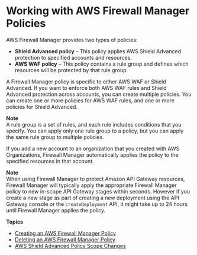 # Working with AWS Firewall Manager Policies<a name="working-with-policies"></a>

AWS Firewall Manager provides two types of policies: 
+ **Shield Advanced policy** – This policy applies AWS Shield Advanced protection to specified accounts and resources\.
+ **AWS WAF** **policy** – This policy contains a rule group and defines which resources will be protected by that rule group\. 

 A Firewall Manager policy is specific to either AWS WAF or Shield Advanced\. If you want to enforce both AWS WAF rules and Shield Advanced protection across accounts, you can create multiple policies\. You can create one or more policies for AWS WAF rules, and one or more policies for Shield Advanced\.

**Note**  
A rule group is a set of rules, and each rule includes conditions that you specify\. You can apply only one rule group to a policy, but you can apply the same rule group to multiple policies\.

If you add a new account to an organization that you created with AWS Organizations, Firewall Manager automatically applies the policy to the specified resources in that account\. 

**Note**  
When using Firewall Manager to protect Amazon API Gateway resources, Firewall Manager will typically apply the appropriate Firewall Manager policy to new in\-scope API Gateway stages within seconds\. However if you create a new stage as part of creating a new deployment using the API Gateway console or the `createDeployment` API, it might take up to 24 hours until Firewall Manager applies the policy\.

**Topics**
+ [Creating an AWS Firewall Manager Policy](create-policy.md)
+ [Deleting an AWS Firewall Manager Policy](policy-deleting.md)
+ [AWS Shield Advanced Policy Scope Changes](policy-scope-changes.md)